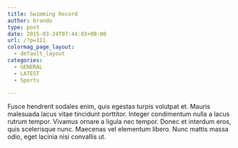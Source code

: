 ```yaml
---
title: Swimming Record
author: brando
type: post
date: 2015-03-24T07:44:03+00:00
url: /?p=111
colormag_page_layout:
  - default_layout
categories:
  - GENERAL
  - LATEST
  - Sports

---
```

Fusce hendrerit sodales enim, quis egestas turpis volutpat et. Mauris malesuada lacus vitae tincidunt porttitor. Integer condimentum nulla a lacus rutrum tempor. Vivamus ornare a ligula nec tempor. Donec et interdum eros, quis scelerisque nunc. Maecenas vel elementum libero. Nunc mattis massa odio, eget lacinia nisi convallis ut.